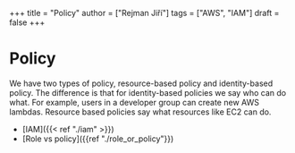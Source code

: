 
+++ 
title = "Policy"
author = ["Rejman Jiří"]
tags = ["AWS", "IAM"]
draft = false
+++ 
# Policy
We have two types of policy, resource-based policy and identity-based policy. The difference is that for identity-based policies we say who can do what. For example, users in a developer group can create new AWS lambdas. Resource based policies say what resources like EC2 can do.   

- [IAM]({{< ref "./iam" >}})
- [Role vs policy]({{ref "./role_or_policy"}})